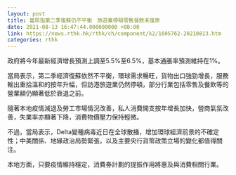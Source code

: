 ```yaml
---
layout: post
title: 當局指第二季復蘇仍不平衡　旅遊業停頓零售餐飲未復原
date: 2021-08-13 16:47:44.000000000 +08:00
link: https://news.rthk.hk/rthk/ch/component/k2/1605762-20210813.htm
categories: rthk
---
```


政府將今年最新經濟增長預測上調至5.5%至6.5%，基本通脹率預測維持在1%。

當局表示，第二季經濟復蘇依然不平衡，環球需求暢旺，貨物出口強勁增長，服務輸出重拾溫和的按年升幅，但訪港旅遊業仍然停頓，部分行業包括零售及餐飲等的營業額仍顯著低於衰退之前。

隨著本地疫情減退及勞工市場情況改善，私人消費開支按年增長加快，營商氣氛改善，失業率亦顯著下降，消費物價壓力保持輕微。

不過，當局表示，Delta變種病毒近日在全球散播，增加環球經濟前景的不確定性；中美關係、地緣政治局勢緊張，以及主要央行貨幣政策立場的變化都值得關注。

本地方面，只要疫情維持穩定，消費券計劃的提振作用將惠及與消費相關行業。
